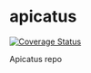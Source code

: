 apicatus
========

[![Coverage Status](https://coveralls.io/repos/maggiben/apicatus/badge.png)](https://coveralls.io/r/maggiben/apicatus)

Apicatus repo
